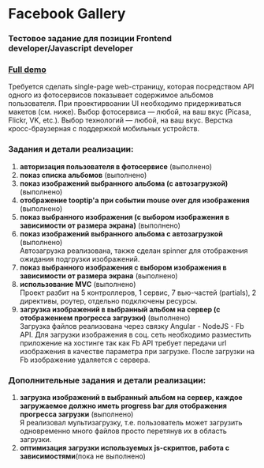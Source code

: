<h1>Facebook Gallery</h1>
<h3>Тестовое задание для позиции Frontend developer/Javascript developer</h3>
<h3><a href="http://fappgallery-sevas727.rhcloud.com/">Full demo</a></h3>


Требуется сделать single-page web-страницу, которая посредством API одного
из фотосервисов показывает содержимое альбомов пользователя. При
проектирвоании UI необходимо придерживаться макетов (см. ниже). Выбор
фотосервиса — любой, на ваш вкус (Picasa, Flickr, VK, etc.). Выбор технологий
— любой, на ваш вкус. Верстка кросс-браузерная с поддержкой мобильных
устройств.

<h3>Задания и детали реализации:</h3>
<ol>
  <li><strong>авторизация пользователя в фотосервисе</strong> (выполнено)<br></li>
  <li><strong>показ списка альбомов</strong> (выполнено)<br> </li>
  <li><strong>показ изображений выбранного альбома (с автозагрузкой)</strong> (выполнено)<br></li>
  <li><strong>отображение tooptip'а при событии mouse over для изображения</strong> (выполнено)<br></li>
  <li><strong>показ выбранного изображения (c выбором изображения в зависимости от размера экрана)</strong> (выполнено)<br></li>
  <li><strong>показ изображений выбранного альбома с автозагрузкой</strong> (выполнено)<br>Автозагрузка реализована, также сделан spinner для отображения ожидания подгрузки изображений.</li>
  <li><strong>показ выбранного изображения с выбором изображения в зависимости от размера экрана</strong> (выполнено)<br></li>
  <li><strong>использование MVC</strong> (выполнено)<br>
    Проект разбит на 5 контроллеров, 1 сервис, 7 вью-частей (partials), 2 директивы, роутер, отдельно подключены ресурсы.
  </li>
  <li><strong>загрузка изображений в выбранный альбом на сервер (с отображением прогресса загрузки)</strong> (выполнено)<br>
        Загрузка файлов реализована через связку Angular - NodeJS - Fb API.
    Для загрузки изображения в соц. сеть необходимо разместить приложение на хостинге так как Fb API требует передачи url изображения в качестве параметра при загрузке.
    После загрузки на Fb изображение удаляется с сервера.
  </li>
</ol>

<h3>Дополнительные задания и детали реализации:</h3>
<ol>
  <li><strong>загрузка изображений в выбранный альбом на сервер, каждое загружаемое должно иметь progress bar для отображения прогресса загрузки</strong> (выполнено)<br>
    Я реализовал мультизагрузку, т.е. пользователь может загрузить одновременно много файлов просто перетянув их в область загрузки.
  </li>
  <li><strong>оптимизация загрузки используемых js-скриптов, работа с зависимостями</strong>(пока не выполнено)<br>
  </li>
</ol>

